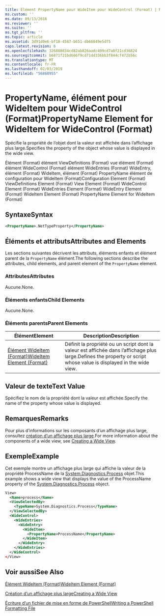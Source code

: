 ```yaml
---
title: Élément PropertyName pour WideItem pour WideControl (Format) | Microsoft Docs
ms.custom: ''
ms.date: 09/13/2016
ms.reviewer: ''
ms.suite: ''
ms.tgt_pltfrm: ''
ms.topic: article
ms.assetid: 3d91d0e6-bf18-4587-b651-db66849e5df5
caps.latest.revision: 6
ms.openlocfilehash: 326880834cd82ab826aadc409cd7a8f21cd36824
ms.sourcegitcommit: b6871f21bd666f9cd71dd336bb3f844cf472b56c
ms.translationtype: MT
ms.contentlocale: fr-FR
ms.lasthandoff: 02/03/2019
ms.locfileid: "56860955"
---
```

# <a name="propertyname-element-for-wideitem-for-widecontrol-format"></a><span data-ttu-id="45767-102">PropertyName, élément pour WideItem pour WideControl (Format)</span><span class="sxs-lookup"><span data-stu-id="45767-102">PropertyName Element for WideItem for WideControl (Format)</span></span>

<span data-ttu-id="45767-103">Spécifie la propriété de l’objet dont la valeur est affichée dans l’affichage plus large.</span><span class="sxs-lookup"><span data-stu-id="45767-103">Specifies the property of the object whose value is displayed in the wide view.</span></span>

<span data-ttu-id="45767-104">Élément (Format) élément ViewDefinitions (Format) vue élément (Format) élément WideControl (Format) élément WideEntries (Format) WideEntry, élément (Format) WideItem, élément (Format) PropertyName élément de configuration pour WideItem (Format)</span><span class="sxs-lookup"><span data-stu-id="45767-104">Configuration Element (Format) ViewDefinitions Element (Format) View Element (Format) WideControl Element (Format) WideEntries Element (Format) WideEntry Element (Format) WideItem Element (Format) PropertyName Element for WideItem (Format)</span></span>

## <a name="syntax"></a><span data-ttu-id="45767-105">Syntaxe</span><span class="sxs-lookup"><span data-stu-id="45767-105">Syntax</span></span>

```xml
<PropertyName>.NetTypeProperty</PropertyName>
```

## <a name="attributes-and-elements"></a><span data-ttu-id="45767-106">Éléments et attributs</span><span class="sxs-lookup"><span data-stu-id="45767-106">Attributes and Elements</span></span>

<span data-ttu-id="45767-107">Les sections suivantes décrivent les attributs, éléments enfants et élément parent de la `PropertyName` élément.</span><span class="sxs-lookup"><span data-stu-id="45767-107">The following sections describe the attributes, child elements, and parent element of the `PropertyName` element.</span></span>

### <a name="attributes"></a><span data-ttu-id="45767-108">Attributes</span><span class="sxs-lookup"><span data-stu-id="45767-108">Attributes</span></span>

<span data-ttu-id="45767-109">Aucune.</span><span class="sxs-lookup"><span data-stu-id="45767-109">None.</span></span>

### <a name="child-elements"></a><span data-ttu-id="45767-110">Éléments enfants</span><span class="sxs-lookup"><span data-stu-id="45767-110">Child Elements</span></span>

<span data-ttu-id="45767-111">Aucune.</span><span class="sxs-lookup"><span data-stu-id="45767-111">None.</span></span>

### <a name="parent-elements"></a><span data-ttu-id="45767-112">Éléments parents</span><span class="sxs-lookup"><span data-stu-id="45767-112">Parent Elements</span></span>

|<span data-ttu-id="45767-113">Élément</span><span class="sxs-lookup"><span data-stu-id="45767-113">Element</span></span>|<span data-ttu-id="45767-114">Description</span><span class="sxs-lookup"><span data-stu-id="45767-114">Description</span></span>|
|-------------|-----------------|
|[<span data-ttu-id="45767-115">Élément WideItem (Format)</span><span class="sxs-lookup"><span data-stu-id="45767-115">WideItem Element (Format)</span></span>](./wideitem-element-for-widecontrol-format.md)|<span data-ttu-id="45767-116">Définit la propriété ou un script dont la valeur est affichée dans l’affichage plus large.</span><span class="sxs-lookup"><span data-stu-id="45767-116">Defines the property or script whose value is displayed in the wide view.</span></span>|

## <a name="text-value"></a><span data-ttu-id="45767-117">Valeur de texte</span><span class="sxs-lookup"><span data-stu-id="45767-117">Text Value</span></span>

<span data-ttu-id="45767-118">Spécifiez le nom de la propriété dont la valeur est affichée.</span><span class="sxs-lookup"><span data-stu-id="45767-118">Specify the name of the property whose value is displayed.</span></span>

## <a name="remarks"></a><span data-ttu-id="45767-119">Remarques</span><span class="sxs-lookup"><span data-stu-id="45767-119">Remarks</span></span>

<span data-ttu-id="45767-120">Pour plus d’informations sur les composants d’un affichage plus large, consultez [création d’un affichage plus large](./creating-a-wide-view.md).</span><span class="sxs-lookup"><span data-stu-id="45767-120">For more information about the components of a wide view, see [Creating a Wide View](./creating-a-wide-view.md).</span></span>

## <a name="example"></a><span data-ttu-id="45767-121">Exemple</span><span class="sxs-lookup"><span data-stu-id="45767-121">Example</span></span>

<span data-ttu-id="45767-122">Cet exemple montre un affichage plus large qui affiche la valeur de la propriété ProcessName de la [System.Diagnostics.Process](/dotnet/api/System.Diagnostics.Process) objet.</span><span class="sxs-lookup"><span data-stu-id="45767-122">This example shows a wide view that displays the value of the ProcessName property of the [System.Diagnostics.Process](/dotnet/api/System.Diagnostics.Process) object.</span></span>

```xml
View>
  <Name>process</Name>
  <ViewSelectedBy>
    <TypeName>System.Diagnostics.Process</TypeName>
  </ViewSelectedBy>
  <WideControl>
    <WideEntries>
      <WideEntry>
        <WideItem>
          <PropertyName>ProcessName</PropertyName>
        </WideItem>
      </WideEntry>
    </WideEntries>
  </WideControl>
</View>

```

## <a name="see-also"></a><span data-ttu-id="45767-123">Voir aussi</span><span class="sxs-lookup"><span data-stu-id="45767-123">See Also</span></span>

[<span data-ttu-id="45767-124">Élément WideItem (Format)</span><span class="sxs-lookup"><span data-stu-id="45767-124">WideItem Element (Format)</span></span>](./wideitem-element-for-widecontrol-format.md)

[<span data-ttu-id="45767-125">Création d’un affichage plus large</span><span class="sxs-lookup"><span data-stu-id="45767-125">Creating a Wide View</span></span>](./creating-a-wide-view.md)

[<span data-ttu-id="45767-126">Écriture d’un fichier de mise en forme de PowerShell</span><span class="sxs-lookup"><span data-stu-id="45767-126">Writing a PowerShell Formatting File</span></span>](./writing-a-powershell-formatting-file.md)
